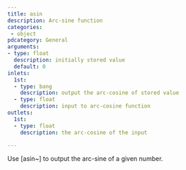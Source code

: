 ```yaml
---
title: asin
description: Arc-sine function
categories:
 - object
pdcategory: General
arguments:
- type: float
  description: initially stored value
  default: 0
inlets:
  1st:
  - type: bang
    description: output the arc-cosine of stored value
  - type: float
    description: input to arc-cosine function
outlets:
  1st:
  - type: float
    description: the arc-cosine of the input

---
```


Use [asin~] to output the arc-sine of a given number.

